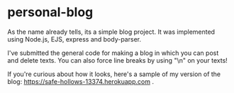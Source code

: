 # personal-blog
As the name already tells, its a simple blog project. It was implemented using Node.js, EJS, express and body-parser.

I've submitted the general code for making a blog in which you can post and delete texts. You can also force line breaks by using "\n" on your texts!

If you're curious about how it looks, here's a sample of my version of the blog: https://safe-hollows-13374.herokuapp.com . 
